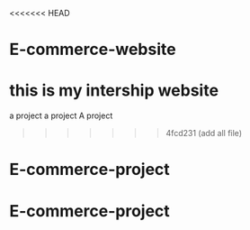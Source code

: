 <<<<<<< HEAD
# E-commerce-website
this is my intership website 
=======
a project
a project
A project
>>>>>>> 4fcd231 (add all file)
# E-commerce-project
# E-commerce-project
